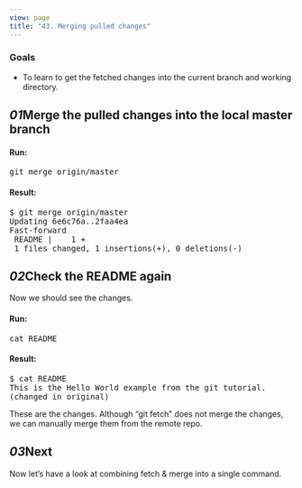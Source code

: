 ```yaml
---
view: page
title: "43. Merging pulled changes"
---
```


<h3>Goals</h3>

<ul><li>To learn to get the fetched changes into the current branch and working directory.</li></ul>

<h2><em>01</em>Merge the pulled changes into the local master branch</h2>

<h4 class="h4-pre">Run:</h4>

<pre class="instructions">git merge origin/master</pre>

<h4 class="h4-pre">Result:</h4>

<pre class="sample">$ git merge origin/master
Updating 6e6c76a..2faa4ea
Fast-forward
 README |    1 +
 1 files changed, 1 insertions(+), 0 deletions(-)</pre>

<h2><em>02</em>Check the <span class="caps">README</span> again</h2>

<p>Now we should see the changes.</p>

<h4 class="h4-pre">Run:</h4>

<pre class="instructions">cat README</pre>

<h4 class="h4-pre">Result:</h4>

<pre class="sample">$ cat README
This is the Hello World example from the git tutorial.
(changed in original)</pre>

<p>These are the changes.  Although &#8220;git fetch&#8221; does not merge the changes, we can manually merge them from the remote repo.</p>

<h2><em>03</em>Next</h2>
<p>Now let&#8217;s have a look at combining fetch &amp; merge into a single command.</p>